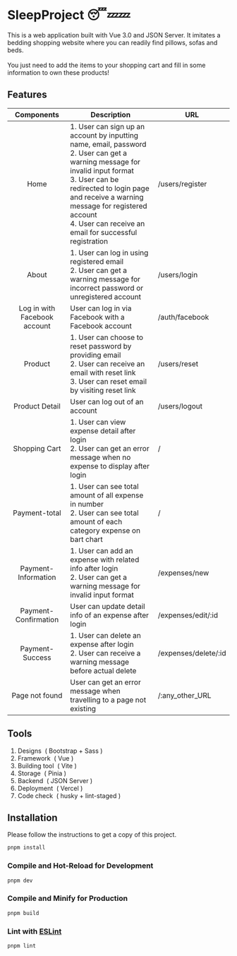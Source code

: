 # SleepProject :sleeping::zzz::zzz:

This is a web application built with Vue 3.0 and JSON Server. It imitates a bedding shopping website where you can readily find pillows, sofas and beds. </br></br> You just need to add the items to your shopping cart and fill in some information to own these products!

## Features
|          Components               | Description                                                  | URL                  |
| :--------------------------: | ------------------------------------------------------------ | -------------------- |
|    Home    | 1. User can sign up an account by inputting name, email, password<br>2. User can get a warning message for invalid input format<br>3. User can be redirected to login page and receive a warning message for registered account<br>4. User can receive an email for successful registration | /users/register      |
|      About       | 1. User can log in using registered email<br>2. User can get a warning message for incorrect password or unregistered account | /users/login         |
| Log in with Facebook account | User can log in via Facebook with a Facebook account         | /auth/facebook       |
|        Product        | 1. User can choose to reset password by providing email<br>2. User can receive an email with reset link<br>3. User can reset email by visiting reset link | /users/reset         |
|           Product Detail            | User can log out of an account                               | /users/logout        |
|      Shopping Cart        | 1. User can view expense detail after login<br>2. User can get an error message when no expense to display after login | /                    |
|      Payment-total      | 1. User can see total amount of all expense in number<br>2. User can see total amount of each category expense on bart chart | /                    |
|      Payment-Information       | 1. User can add an expense with related info after login<br>2. User can get a warning message for invalid input format | /expenses/new        |
|       Payment-Confirmation        | User can update detail info of an expense after login        | /expenses/edit/:id   |
|      Payment-Success       | 1. User can delete an expense after login<br>2. User can receive a warning message before actual delete | /expenses/delete/:id |
|        Page not found        | User can get an error message when travelling to a page not existing | /:any_other_URL      |

## Tools
1. Designs&nbsp; (&nbsp;Bootstrap + Sass&nbsp;)
2. Framework&nbsp; (&nbsp;Vue&nbsp;)
3. Building tool&nbsp; (&nbsp;Vite&nbsp;) 
4. Storage&nbsp; (&nbsp;Pinia&nbsp;)
5. Backend&nbsp; (&nbsp;JSON Server&nbsp;)
6. Deployment&nbsp; (&nbsp;Vercel&nbsp;)
7. Code check&nbsp; (&nbsp;husky + lint-staged&nbsp;)

## Installation
Please follow the instructions to get a copy of this project.

```sh
pnpm install
```

### Compile and Hot-Reload for Development

```sh
pnpm dev
```

### Compile and Minify for Production

```sh
pnpm build
```

### Lint with [ESLint](https://eslint.org/)

```sh
pnpm lint
```
